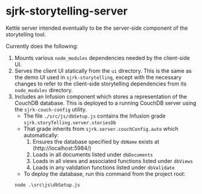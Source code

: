 # sjrk-storytelling-server

Kettle server intended eventually to be the server-side component of the storytelling tool.

Currently does the following:

1) Mounts various `node_modules` dependencies needed by the client-side UI.
2) Serves the client UI statically from the `ui` directory. This is the same as the demo UI used in `sjrk-storytelling`, except with the necessary changes to refer to the client-side storytelling dependencies from its `node_modules` directory.
3) Includes an Infusion component which stores a representation of the CouchDB database. This is deployed to a running CouchDB server using the `sjrk-couch-config` utility.
   * The file `./src/js/dbSetup.js` contains the Infusion grade `sjrk.storyTelling.server.storiesDb`
   * That grade inherits from `sjrk.server.couchConfig.auto` which automatically:
      1) Ensures the database specified by `dbName` exists at (http://localhost:5984/)
      2) Loads in all documents listed under `dbDocuments`
      3) Loads in all views and associated functions listed under `dbViews`
      4) Loads in any validation functions listed under `dbValidate`
   * To deploy the database, run this command from the project root:
   ```
   node .\src\js\dbSetup.js
   ```
